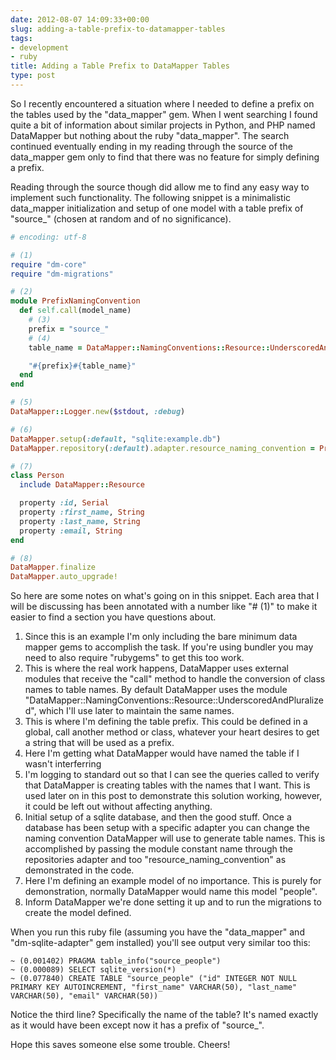 ```yaml
---
date: 2012-08-07 14:09:33+00:00
slug: adding-a-table-prefix-to-datamapper-tables
tags:
- development
- ruby
title: Adding a Table Prefix to DataMapper Tables
type: post
---
```


So I recently encountered a situation where I needed to define a prefix on the
tables used by the "data_mapper" gem. When I went searching I found quite a bit
of information about similar projects in Python, and PHP named DataMapper but
nothing about the ruby "data_mapper". The search continued eventually ending in
my reading through the source of the data_mapper gem only to find that there
was no feature for simply defining a prefix.

Reading through the source though did allow me to find any easy way to
implement such functionality. The following snippet is a minimalistic
data_mapper initialization and setup of one model with a table prefix of
"source_" (chosen at random and of no significance).

```ruby
# encoding: utf-8

# (1)
require "dm-core"
require "dm-migrations"

# (2)
module PrefixNamingConvention
  def self.call(model_name)
    # (3)
    prefix = "source_"
    # (4)
    table_name = DataMapper::NamingConventions::Resource::UnderscoredAndPluralized.call(model_name)

    "#{prefix}#{table_name}"
  end
end

# (5)
DataMapper::Logger.new($stdout, :debug)

# (6)
DataMapper.setup(:default, "sqlite:example.db")
DataMapper.repository(:default).adapter.resource_naming_convention = PrefixNamingConvention

# (7)
class Person
  include DataMapper::Resource

  property :id, Serial
  property :first_name, String
  property :last_name, String
  property :email, String
end

# (8)
DataMapper.finalize
DataMapper.auto_upgrade!
```

So here are some notes on what's going on in this snippet. Each area that I
will be discussing has been annotated with a number like "# (1)" to make it
easier to find a section you have questions about.

1. Since this is an example I'm only including the bare minimum data mapper
   gems to accomplish the task. If you're using bundler you may need to also
   require "rubygems" to get this too work.
2. This is where the real work happens, DataMapper uses external modules that
   receive the "call" method to handle the conversion of class names to table
   names. By default DataMapper uses the module
   "DataMapper::NamingConventions::Resource::UnderscoredAndPluralized", which
   I'll use later to maintain the same names.
3. This is where I'm defining the table prefix. This could be defined in a
   global, call another method or class, whatever your heart desires to get a
   string that will be used as a prefix.
4. Here I'm getting what DataMapper would have named the table if I wasn't
   interferring
5. I'm logging to standard out so that I can see the queries called to verify
   that DataMapper is creating tables with the names that I want. This is used
   later on in this post to demonstrate this solution working, however, it
   could be left out without affecting anything.
6. Initial setup of a sqlite database, and then the good stuff. Once a database
   has been setup with a specific adapter you can change the naming convention
   DataMapper will use to generate table names. This is accomplished by passing
   the module constant name through the repositories adapter and too
   "resource_naming_convention" as demonstrated in the code.
7. Here I'm defining an example model of no importance. This is purely for
   demonstration, normally DataMapper would name this model "people".
8. Inform DataMapper we're done setting it up and to run the migrations to
   create the model defined.

When you run this ruby file (assuming you have the "data_mapper" and
"dm-sqlite-adapter" gem installed) you'll see output very similar too this:

```
~ (0.001402) PRAGMA table_info("source_people")
~ (0.000089) SELECT sqlite_version(*)
~ (0.077840) CREATE TABLE "source_people" ("id" INTEGER NOT NULL PRIMARY KEY AUTOINCREMENT, "first_name" VARCHAR(50), "last_name" VARCHAR(50), "email" VARCHAR(50))
```

Notice the third line? Specifically the name of the table? It's named exactly
as it would have been except now it has a prefix of "source_".

Hope this saves someone else some trouble. Cheers!
